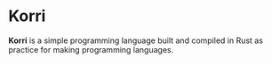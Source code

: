 # Korri

__Korri__ is a simple programming language built and compiled in Rust as practice for making programming languages.

